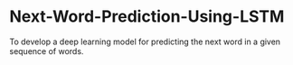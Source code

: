 # Next-Word-Prediction-Using-LSTM
To develop a deep learning model for predicting the next word in a given sequence of words.

